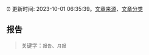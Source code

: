 :alarm_clock: 更新时间: 2023-10-01 06:35:39。[文章来源](/README.md)、[文章分类](/TAGS.md)

## 报告


> 关键字：`报告`、`月报`



